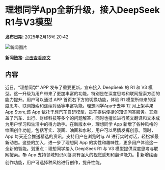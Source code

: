 # 理想同学App全新升级，接入DeepSeek R1与V3模型

**发布日期**: 2025年2月18号 20:42

![新闻图片](https://d.ifengimg.com/w1125_ablur_q90_webp/x0.ifengimg.com/ucms/2025_08/FD61D29C05720DDB38CC179163C1ADA042F33BC1_size417_w1260_h2720.jpg)

**新闻链接**: [点击查看原文](https://www.aibase.com/zh/news/15487)

## 内容

近日，“理想同学” APP 发布了重要更新，宣布接入 DeepSeek 的 R1 和 V3 模型。这一升级为用户带来了更加丰富的功能，特别是在深度思考和联网搜索方面的能力提升。用户可以通过 APP 首页右下方的切换功能，体验 R1 模型所带来的深度思考、联网搜索和连续对话等丰富功能。理想同学App于去年 12 月上架苹果App Store,该 App 依托于想汽车自研模型，旨在提供便捷的知识问答服务。其涵盖了汽车、出行、财经科技等多个的问题解答，同时也擅长进行英文翻译和文本成为用户学习和生活中的得力助手。在新版本中，理想同学 App 新增了各种风格的绘画创作功能，包括写实、漫画、油画和水彩，用户可以尽情发挥创意。同时，App 每天还会推送精选的资讯，支持用户在浏览时与 AI 进行实时对话，轻松掌最新动态。这些的加入，进一步了理想同 App 的实性和趣味性，更多用户体验这一全新的智能。划重点：理想同学接入 DeepSeek R1 与 V3 模型提供深度思考与联网搜索。📚 App 支持领域知识问答具有强大的视觉感知和翻译能力。🎨 新增绘画创作功能，用户可选择种风格进行创作，提升性能。
